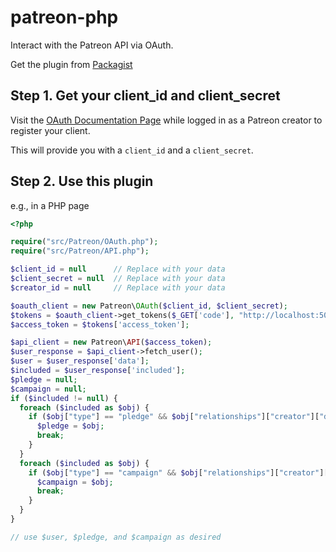 # patreon-php
Interact with the Patreon API via OAuth.

Get the plugin from [Packagist](https://packagist.org/packages/patreon/patreon)

Step 1. Get your client_id and client_secret
---
Visit the [OAuth Documentation Page](patreon.com/oauth2/documentation)
while logged in as a Patreon creator to register your client.

This will provide you with a `client_id` and a `client_secret`.

Step 2. Use this plugin
---
e.g., in a PHP page
```php
<?php

require("src/Patreon/OAuth.php");
require("src/Patreon/API.php");

$client_id = null      // Replace with your data
$client_secret = null  // Replace with your data
$creator_id = null     // Replace with your data

$oauth_client = new Patreon\OAuth($client_id, $client_secret);
$tokens = $oauth_client->get_tokens($_GET['code'], "http://localhost:5000/oauth/redirect");
$access_token = $tokens['access_token'];

$api_client = new Patreon\API($access_token);
$user_response = $api_client->fetch_user();
$user = $user_response['data'];
$included = $user_response['included'];
$pledge = null;
$campaign = null;
if ($included != null) {
  foreach ($included as $obj) {
    if ($obj["type"] == "pledge" && $obj["relationships"]["creator"]["data"]["id"] == $creator_id) {
      $pledge = $obj;
      break;
    }
  }
  foreach ($included as $obj) {
    if ($obj["type"] == "campaign" && $obj["relationships"]["creator"]["data"]["id"] == $creator_id) {
      $campaign = $obj;
      break;
    }
  }
}

// use $user, $pledge, and $campaign as desired
```
